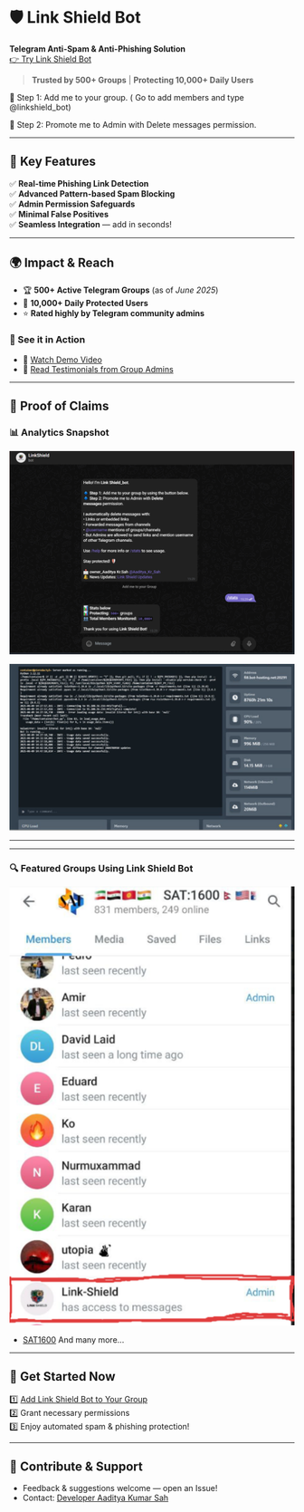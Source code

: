 # 🛡️ Link Shield Bot  
**Telegram Anti-Spam & Anti-Phishing Solution**  
[👉 Try Link Shield Bot](https://t.me/linkshield_bot)  

> **Trusted by 500+ Groups** | **Protecting 10,000+ Daily Users**  


🔹 Step 1: Add me to your group. 
( Go to add members and type @linkshield_bot) 

🔹 Step 2: Promote me to Admin with Delete messages permission.

---

## 🚀 Key Features

✅ **Real-time Phishing Link Detection**  
✅ **Advanced Pattern-based Spam Blocking**  
✅ **Admin Permission Safeguards**  
✅ **Minimal False Positives**  
✅ **Seamless Integration** — add in seconds!  

---

## 🌍 Impact & Reach

- 🏆 **500+ Active Telegram Groups** (as of *June 2025*)
- 👥 **10,000+ Daily Protected Users**
- ⭐ **Rated highly by Telegram community admins**

### 📢 See it in Action

- 🎥 [Watch Demo Video](https://youtu.be/1uv-FEu8jLk)
- 📝 [Read Testimonials from Group Admins](https://github.com/Aaditya112developer/Link-Shield-Bot/blob/952d74ffeca017f4759d710c6793bdcf7c0fe3ad/TESTIMONIALS.md)

---

## 📂 Proof of Claims

### 📊 Analytics Snapshot

![Bot Analytics Screenshot](https://github.com/Aaditya112developer/Link-Shield-Bot/blob/706a27b0e6fbd58ae087ccd2580fcb45efdc0de8/stats.png)

![Bot Server Usage Screenshot](https://github.com/Aaditya112developer/Link-Shield-Bot/blob/050535422b84ca25e6d96f0c8761f7832d4cd609/usage.png)


---

---
### 🔍 Featured Groups Using Link Shield Bot


 ![ SAT1600](https://github.com/Aaditya112developer/Link-Shield-Bot/blob/c2df534de0092dbc4ce09f580e4cb919b3e43cf5/linkshield%20deployed%20proofs.png)


- [SAT1600](https://t.me/perfectscore1600) And many more...

---

## 🚀 Get Started Now

1️⃣ [Add Link Shield Bot to Your Group](https://t.me/linkshield_bot)  
2️⃣ Grant necessary permissions  
3️⃣ Enjoy automated spam & phishing protection!  

---

## 🤝 Contribute & Support

- Feedback & suggestions welcome — open an Issue!  
- Contact: [Developer Aaditya Kumar Sah](mailto:aaditya.kumar.saha1@gmail.com)

